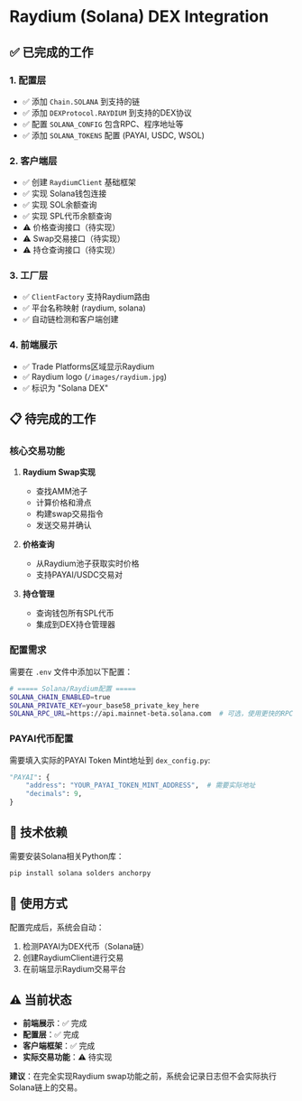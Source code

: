 # Raydium (Solana) DEX Integration

## ✅ 已完成的工作

### 1. 配置层
- ✅ 添加 `Chain.SOLANA` 到支持的链
- ✅ 添加 `DEXProtocol.RAYDIUM` 到支持的DEX协议
- ✅ 配置 `SOLANA_CONFIG` 包含RPC、程序地址等
- ✅ 添加 `SOLANA_TOKENS` 配置 (PAYAI, USDC, WSOL)

### 2. 客户端层
- ✅ 创建 `RaydiumClient` 基础框架
- ✅ 实现 Solana钱包连接
- ✅ 实现 SOL余额查询
- ✅ 实现 SPL代币余额查询
- ⚠️  价格查询接口（待实现）
- ⚠️  Swap交易接口（待实现）
- ⚠️  持仓查询接口（待实现）

### 3. 工厂层
- ✅ `ClientFactory` 支持Raydium路由
- ✅ 平台名称映射 (raydium, solana)
- ✅ 自动链检测和客户端创建

### 4. 前端展示
- ✅ Trade Platforms区域显示Raydium
- ✅ Raydium logo (`/images/raydium.jpg`)
- ✅ 标识为 "Solana DEX"

## 📋 待完成的工作

### 核心交易功能
1. **Raydium Swap实现**
   - 查找AMM池子
   - 计算价格和滑点
   - 构建swap交易指令
   - 发送交易并确认

2. **价格查询**
   - 从Raydium池子获取实时价格
   - 支持PAYAI/USDC交易对

3. **持仓管理**
   - 查询钱包所有SPL代币
   - 集成到DEX持仓管理器

### 配置需求
需要在 `.env` 文件中添加以下配置：

```bash
# ===== Solana/Raydium配置 =====
SOLANA_CHAIN_ENABLED=true
SOLANA_PRIVATE_KEY=your_base58_private_key_here
SOLANA_RPC_URL=https://api.mainnet-beta.solana.com  # 可选，使用更快的RPC
```

### PAYAI代币配置
需要填入实际的PAYAI Token Mint地址到 `dex_config.py`:
```python
"PAYAI": {
    "address": "YOUR_PAYAI_TOKEN_MINT_ADDRESS",  # 需要实际地址
    "decimals": 9,
}
```

## 🔧 技术依赖

需要安装Solana相关Python库：
```bash
pip install solana solders anchorpy
```

## 🚀 使用方式

配置完成后，系统会自动：
1. 检测PAYAI为DEX代币（Solana链）
2. 创建RaydiumClient进行交易
3. 在前端显示Raydium交易平台

## ⚠️  当前状态

- **前端展示**：✅ 完成
- **配置层**：✅ 完成
- **客户端框架**：✅ 完成
- **实际交易功能**：⚠️  待实现

**建议**：在完全实现Raydium swap功能之前，系统会记录日志但不会实际执行Solana链上的交易。

